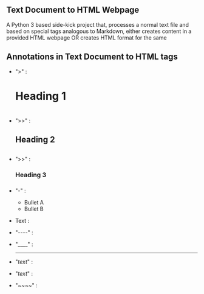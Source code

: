 ## Text Document to HTML Webpage

A Python 3 based side-kick project that, processes a normal text file and based on special tags analogous to Markdown,
either creates content in a provided HTML webpage OR creates HTML format for the same

## Annotations in Text Document to HTML tags

* ">"         : <h1> Heading 1 <h1>
* ">>"        : <h2> Heading 2 <h2>
* ">>"        : <h3> Heading 3 <h3>

* "-"         : <ul> <li> Bullet A </li> <li> Bullet B </li> </ul>

* Text        : <p>

* "----"      : <br>

* "____"      : <hr>

* "_text_"    : <i> </i>

* "*text*"    : <b> </b>

* "~~~~"      : <div> </div>
